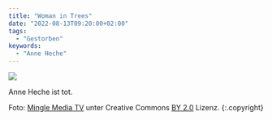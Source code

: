 ```yaml
---
title: "Woman in Trees"
date: "2022-08-13T09:20:00+02:00"
tags:
  - "Gestorben"
keywords:
  - "Anne Heche"
---
```


![](/img/06E292FB-F15A-4FEF-873C-5AEBDF28BA6F.jpeg)

Anne Heche ist tot.

Foto: [Mingle Media TV](https://commons.wikimedia.org/wiki/File:Anne_Heche_July_14,_2014_(cropped).jpg) unter Creative Commons [BY 2.0](https://creativecommons.org/licenses/by/2.0) Lizenz. {:.copyright}
